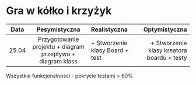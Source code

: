 # Gra w kółko i krzyżyk

|Data  |Pesymistyczna|Realistyczna|Optymistyczna|
:-------------------:|:-------------------:|:-------------------|-------------------:
|25.04|Przygotowanie projektu + diagram przepływu + diagram klass| + Stworzenie klasy Board + test | + Stworzenie klasy kreatora boardu + testy


Wszystkie funkcjonalności - pokrycie testami > 60%

